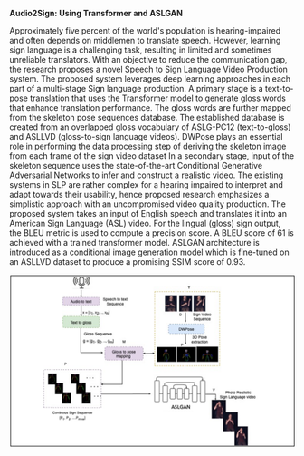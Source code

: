 **Audio2Sign: Using Transformer and ASLGAN**

Approximately five percent of the world's population is hearing-impaired and often depends on middlemen to translate speech. However, learning sign language is a challenging task, resulting in limited and sometimes unreliable translators. With an objective to reduce the communication gap, the research proposes a novel Speech to Sign Language Video Production system. The proposed system leverages deep learning approaches in each part of a multi-stage Sign language production. A primary stage is a text-to-pose translation that uses the Transformer model to generate gloss words that enhance translation performance. The gloss words are further mapped from the skeleton pose sequences database. The established database is created from an overlapped gloss vocabulary of ASLG-PC12 (text-to-gloss) and ASLLVD (gloss-to-sign language videos). DWPose plays an essential role in performing the data processing step of deriving the skeleton image from each frame of the sign video dataset In a secondary stage, input of the skeleton sequence uses the state-of-the-art Conditional Generative Adversarial Networks to infer and construct a realistic video. The existing systems in SLP are rather complex for a hearing impaired to interpret and adapt towards their usability, hence proposed research emphasizes a simplistic approach with an uncompromised video quality production. The proposed system takes an input of English speech and translates it into an American Sign Language (ASL) video. For the lingual (gloss) sign output, the BLEU metric is used to compute a precision score. A BLEU score of 61 is achieved with a trained transformer model. ASLGAN architecture is introduced as a conditional image generation model which is fine-tuned on an ASLLVD dataset to produce a promising SSIM score of 0.93.

![image](https://github.com/nikithareddyb/audio2sign/blob/main/audio2sign-flowdiagram.png)
